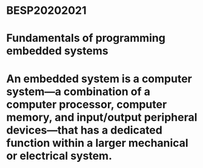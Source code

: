 # BESP20202021
# Fundamentals of programming embedded systems
# An embedded system is a computer system—a combination of a computer processor, computer memory, and input/output peripheral devices—that has a dedicated function within a larger mechanical or electrical system.
